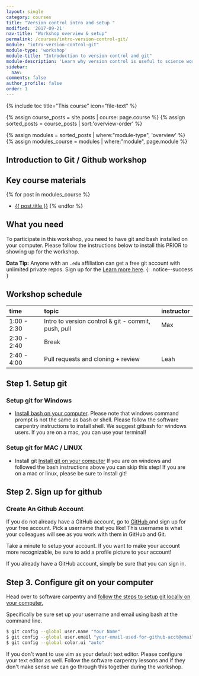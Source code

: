 ```yaml
---
layout: single
category: courses
title: "Version control intro and setup "
modified: '2017-09-21'
nav-title: "Workshop overview & setup"
permalink: /courses/intro-version-control-git/
module: "intro-version-control-git"
module-type: 'workshop'
module-title: "Introduction to version control and git"
module-description: 'Learn why version control is useful to science workflows and how to use git and GitHub for version control to back up your work.'
sidebar:
  nav:
comments: false
author_profile: false
order: 1
---
```


{% include toc title="This course" icon="file-text" %}

{% assign course_posts = site.posts | course: page.course %}
{% assign sorted_posts = course_posts | sort:'overview-order' %}

{% assign modules = sorted_posts | where:"module-type", 'overview' %}
{% assign modules_course = modules | where:"module", page.module %}

<div class="notice--info" markdown="1">

## <i class="fa fa-ship" aria-hidden="true"></i> Introduction to Git / Github workshop

## Key course materials

{% for post in modules_course %}
 * <a href="{{ site.url }}{{ post.permalink }}">{{ post.title }}</a>
{% endfor %}

## What you need

To participate in this workshop, you need to have git and bash installed on your
computer. Please follow the instructions below to install this PRIOR to showing up for the workshop.

</div>


<i class="fa fa-star"></i> **Data Tip:** Anyone with an `.edu` affiliation can get a
free git account with unlimited private repos. Sign up for the
<a href="https://help.github.com/articles/discounted-organization-accounts/" target="_blank" >Learn more here</a>.
{: .notice--success }


<!-- an overview module specifies the overview content for the course including syllabus and any assignments  module-type: 'session' specified a week or a particular set of content surrounding a topic - eg internship seminar, etc -->

## <i class="fa fa-calendar-check-o" aria-hidden="true"></i> Workshop schedule

| time        | topic                                               | instructor |
|:------------|:----------------------------------------------------|:-----------|
| 1:00 - 2:30 | Intro to version control & git - commit, push, pull | Max        |
| 2:30 - 2:40 | Break                                               |            |
| 2:40 - 4:00 | Pull requests and cloning + review                  | Leah       |


## Step 1. Setup git

### Setup git for Windows

* <a href="https://swcarpentry.github.io/workshop-template/#shell" target="_blank">Install bash on your computer</a>. Please note that windows command prompt is not the same as bash or shell. Please follow the software carpentry instructions to install shell. We suggest gitbash for windows users. If you are on a mac, you can use your terminal!

### Setup git for MAC / LINUX

* Install git <a href="https://swcarpentry.github.io/workshop-template/#git" target="_blank">Install git on your computer</a> If you are on windows and
followed the bash instructions above you can skip this step! If you are on a mac or linux, please be sure to install git!

## Step 2. Sign up for github

### Create An Github Account
If you do not already have a GitHub account, go to <a href="http://github.com/join" target="_blank" >GitHub </a> and sign up for
your free account. Pick a username that you like! This username is what your
colleagues will see as you work with them in GitHub and Git.

Take a minute to setup your account. If you want to make your account more
recognizable, be sure to add a profile picture to your account!

If you already have a GitHub account, simply be sure that you can sign in.

## Step 3. Configure git on your computer
Head over to software carpentry and <a href = "http://swcarpentry.github.io/git-novice/02-setup/follow" target = "_blank">follow the steps to setup git locally on your
computer.  </a>

Specifically be sure set up your username and email using bash at the command line.

```bash
$ git config --global user.name "Your Name"
$ git config --global user.email "your-email-used-for-github-acct@email.com"
$ git config --global color.ui "auto"
```

If you don't want to use vim as your default text editor. Please configure your
text editor as well. Follow the software carpentry lessons and if they don't make
sense we can go through this together during the workshop.
